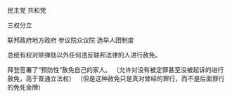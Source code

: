 民主党
共和党

三权分立

联邦政府地方政府
参议院众议院
选举人团制度


总统有权对除弹劾以外任何违反联邦法律的人进行赦免。

拜登签署了“预防性”赦免自己的家人。
（允许对没有被定罪甚至没被起诉的进行赦免，高于普通立法权）
（但是这种赦免只是真对曾经的罪行，而不是后面罪行的免死金牌）
